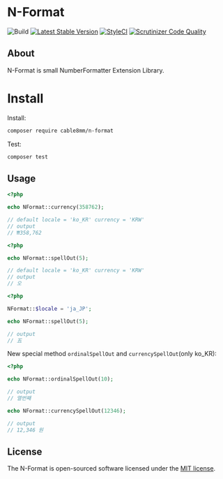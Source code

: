 # N-Format

![Build](https://github.com/cable8mm/n-format/workflows/Build/badge.svg)
[![Latest Stable Version](https://poser.pugx.org/cable8mm/n-format/v)](//packagist.org/packages/cable8mm/n-format)
[![StyleCI](https://github.styleci.io/repos/272403982/shield?branch=master)](https://github.styleci.io/repos/272403982)
[![Scrutinizer Code Quality](https://scrutinizer-ci.com/g/cable8mm/n-format/badges/quality-score.png?b=master)](https://scrutinizer-ci.com/g/cable8mm/n-format/?branch=master)

## About

N-Format is small NumberFormatter Extension Library.

# Install

Install:

```sh
composer require cable8mm/n-format
```

Test:

```sh
composer test
```

## Usage

```php
<?php

echo NFormat::currency(358762);

// default locale = 'ko_KR' currency = 'KRW'
// output
// ₩358,762
```


```php
<?php

echo NFormat::spellOut(5);

// default locale = 'ko_KR' currency = 'KRW'
// output
// 오
```

```php
<?php

NFormat::$locale = 'ja_JP';

echo NFormat::spellOut(5);

// output
// 五

```

New special method `ordinalSpellOut` and `currencySpellOut`(only ko_KR):
```php
<?php

echo NFormat::ordinalSpellOut(10);

// output
// 열번째

echo NFormat::currencySpellOut(12346);

// output
// 12,346 원
```

## License

The N-Format is open-sourced software licensed under the [MIT license](https://opensource.org/licenses/MIT).
